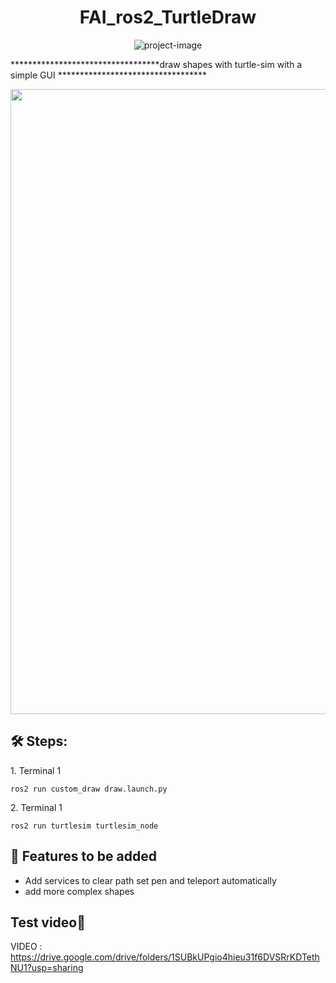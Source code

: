<h1 align="center" id="title">FAI_ros2_TurtleDraw</h1>

<p align="center"><img src="https://socialify.git.ci/Omar61554/FAI_ros2_TurtleDraw/image?font=Inter&amp;language=1&amp;name=1&amp;owner=1&amp;pattern=Diagonal%20Stripes&amp;stargazers=1&amp;theme=Light" alt="project-image"></p>

<p id="description">        **********************************draw shapes with turtle-sim with a simple GUI **********************************</p>


<img src="https://github.com/Omar61554/FAI_ros2_TurtleDraw/assets/114437079/a2067945-fb11-456b-9b7b-f993fc1b28d0" width="1000" height="1000/">


<h2>🛠️ Steps:</h2>

<p>1. Terminal 1</p>

```
ros2 run custom_draw draw.launch.py
```

<p>2. Terminal 1</p>

```
ros2 run turtlesim turtlesim_node
```
  
  
<h2>🧐 Features to be added</h2>

*   Add services to clear path set pen and teleport automatically
*   add more complex shapes

<h2>Test video💖</h2>

VIDEO : https://drive.google.com/drive/folders/1SUBkUPgio4hieu31f6DVSRrKDTethNU1?usp=sharing
